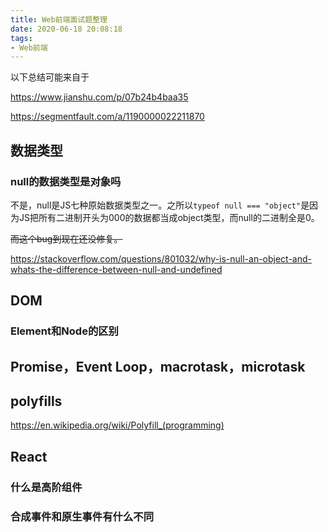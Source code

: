 ```yaml
---
title: Web前端面试题整理
date: 2020-06-18 20:08:18
tags:
- Web前端
---
```


以下总结可能来自于

https://www.jianshu.com/p/07b24b4baa35

https://segmentfault.com/a/1190000022211870

## 数据类型

### null的数据类型是对象吗

不是，null是JS七种原始数据类型之一。之所以`typeof null === "object"`是因为JS把所有二进制开头为000的数据都当成object类型，而null的二进制全是0。

~~而这个bug到现在还没修复。~~

https://stackoverflow.com/questions/801032/why-is-null-an-object-and-whats-the-difference-between-null-and-undefined



## DOM

### Element和Node的区别



## Promise，Event Loop，macrotask，microtask



## polyfills

https://en.wikipedia.org/wiki/Polyfill_(programming)



## React

### 什么是高阶组件

### 合成事件和原生事件有什么不同

